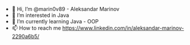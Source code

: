 - 👋 Hi, I’m @marin0v89 - Aleksandar Marinov
- 👀 I’m interested in Java
- 🌱 I’m currently learning Java - OOP
- 📫 How to reach me https://www.linkedin.com/in/aleksandar-marinov-2290a6b5/

<!---
marin0v89/marin0v89 is a ✨ special ✨ repository because its `README.md` (this file) appears on your GitHub profile.
You can click the Preview link to take a look at your changes.
--->
